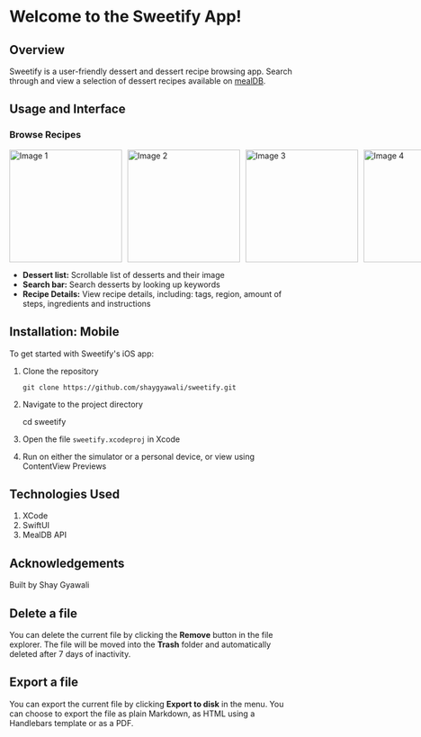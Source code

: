 # Welcome to the Sweetify App!
## Overview
Sweetify is a user-friendly dessert and dessert recipe browsing app. Search through and view a selection of dessert recipes available on [mealDB](https://themealdb.com/api/json/v1/1/filter.php?c=Dessert).


## Usage and Interface
### Browse Recipes
<div style="display: flex; gap: 10px;">
    <img src="https://github.com/user-attachments/assets/9eebf527-86f7-4f5c-8de6-9cb6ca2f4bdb" width="200" alt="Image 1">
    <img src="https://github.com/user-attachments/assets/7bfa7222-41ea-447c-b701-23ffcbcdde14" width="200" alt="Image 2">
    <img src="https://github.com/user-attachments/assets/e5f4fc7e-2e85-4bc2-a9f9-78dcff896af9" width="200" alt="Image 3">
    <img src="https://github.com/user-attachments/assets/55477796-cbca-4a4a-9e83-ecafff00e896" width="200" alt="Image 4">
</div>

 - **Dessert list:** Scrollable list of desserts and their image
 -  **Search bar:** Search desserts by looking up keywords
 -  **Recipe Details:** View recipe details, including: tags, region, amount of steps, ingredients and instructions

## Installation: Mobile
To get started with Sweetify's iOS app:

 1. Clone the repository

    ``` 
    git clone https://github.com/shaygyawali/sweetify.git 
    ```

 2. Navigate to the project directory

    cd sweetify

 3. Open the file `sweetify.xcodeproj` in Xcode
 4. Run on either the simulator or a personal device, or view using ContentView Previews

## Technologies Used

1. XCode
2. SwiftUI
3. MealDB API

## Acknowledgements

Built by Shay Gyawali

## Delete a file

You can delete the current file by clicking the **Remove** button in the file explorer. The file will be moved into the **Trash** folder and automatically deleted after 7 days of inactivity.

## Export a file

You can export the current file by clicking **Export to disk** in the menu. You can choose to export the file as plain Markdown, as HTML using a Handlebars template or as a PDF.
